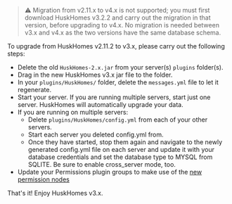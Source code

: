 > ⚠️ Migration from v2.11.x to v4.x is not supported; you must first download HuskHomes v3.2.2 and carry out the migration in that version, before upgrading to v4.x. No migration is needed between v3.x and v4.x as the two versions have the same database schema.

To upgrade from HuskHomes v2.11.2 to v3.x, please carry out the following steps:
* Delete the old `HuskHomes-2.x.jar` from your server(s) `plugins` folder(s).
* Drag in the new HuskHomes v3.x jar file to the folder.
* In your `plugins/HuskHomes/` folder, delete the `messages.yml` file to let it regenerate.
* Start your server. If you are running multiple servers, start just one server. HuskHomes will automatically upgrade your data.
* If you are running on multiple servers:
  - Delete `plugins/HuskHomes/config.yml` from each of your other servers.
  - Start each server you deleted config.yml from.
  - Once they have started, stop them again and navigate to the newly generated config.yml file on each server and update it with your database credentials and set the database type to MYSQL from SQLITE. Be sure to enable cross_server mode, too.
* Update your Permissions plugin groups to make use of the [new permission nodes](https://william278.net/docs/huskhomes/Commands)

That's it! Enjoy HuskHomes v3.x.